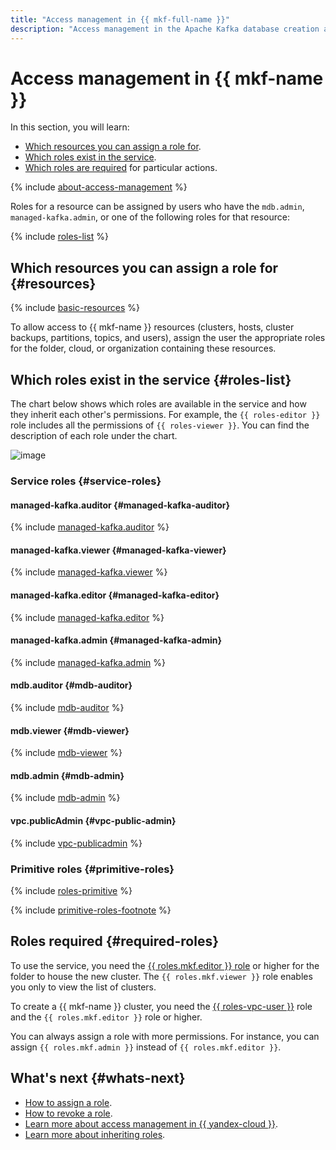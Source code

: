 ```yaml
---
title: "Access management in {{ mkf-full-name }}"
description: "Access management in the Apache Kafka database creation and management service. This section describes the resources for which you can assign a role, the roles existing in the service, and the roles required to perform a particular action."
---
```


# Access management in {{ mkf-name }}


In this section, you will learn:

* [Which resources you can assign a role for](#resources).
* [Which roles exist in the service](#roles-list).
* [Which roles are required](#required-roles) for particular actions.

{% include [about-access-management](../../_includes/iam/about-access-management.md) %}

Roles for a resource can be assigned by users who have the `mdb.admin`, `managed-kafka.admin`, or one of the following roles for that resource:

{% include [roles-list](../../_includes/iam/roles-list.md) %}

## Which resources you can assign a role for {#resources}

{% include [basic-resources](../../_includes/iam/basic-resources-for-access-control.md) %}

To allow access to {{ mkf-name }} resources (clusters, hosts, cluster backups, partitions, topics, and users), assign the user the appropriate roles for the folder, cloud, or organization containing these resources.

## Which roles exist in the service {#roles-list}

The chart below shows which roles are available in the service and how they inherit each other's permissions. For example, the `{{ roles-editor }}` role includes all the permissions of `{{ roles-viewer }}`. You can find the description of each role under the chart.

![image](../../_assets/mdb/roles-managed-kafka.svg)

### Service roles {#service-roles}

#### managed-kafka.auditor {#managed-kafka-auditor}

{% include [managed-kafka.auditor](../../_roles/managed-kafka/auditor.md) %}

#### managed-kafka.viewer {#managed-kafka-viewer}

{% include [managed-kafka.viewer](../../_roles/managed-kafka/viewer.md) %}

#### managed-kafka.editor {#managed-kafka-editor}

{% include [managed-kafka.editor](../../_roles/managed-kafka/editor.md) %}

#### managed-kafka.admin {#managed-kafka-admin}

{% include [managed-kafka.admin](../../_roles/managed-kafka/admin.md) %}

#### mdb.auditor {#mdb-auditor}

{% include [mdb-auditor](../../_roles/mdb/auditor.md) %}

#### mdb.viewer {#mdb-viewer}

{% include [mdb-viewer](../../_roles/mdb/viewer.md) %}

#### mdb.admin {#mdb-admin}

{% include [mdb-admin](../../_roles/mdb/admin.md) %}

#### vpc.publicAdmin {#vpc-public-admin}

{% include [vpc-publicadmin](../../_roles/vpc/publicAdmin.md) %}


### Primitive roles {#primitive-roles}

{% include [roles-primitive](../../_includes/roles-primitive.md) %}

{% include [primitive-roles-footnote](../../_includes/primitive-roles-footnote.md) %}

## Roles required {#required-roles}

To use the service, you need the [{{ roles.mkf.editor }} role](../../iam/concepts/access-control/roles.md) or higher for the folder to house the new cluster. The `{{ roles.mkf.viewer }}` role enables you only to view the list of clusters.

To create a {{ mkf-name }} cluster, you need the [{{ roles-vpc-user }}](../../vpc/security/index.md#vpc-user) role and the `{{ roles.mkf.editor }}` role or higher.

You can always assign a role with more permissions. For instance, you can assign `{{ roles.mkf.admin }}` instead of `{{ roles.mkf.editor }}`.

## What's next {#whats-next}

* [How to assign a role](../../iam/operations/roles/grant.md).
* [How to revoke a role](../../iam/operations/roles/revoke.md).
* [Learn more about access management in {{ yandex-cloud }}](../../iam/concepts/access-control/index.md).
* [Learn more about inheriting roles](../../resource-manager/concepts/resources-hierarchy.md#access-rights-inheritance).

